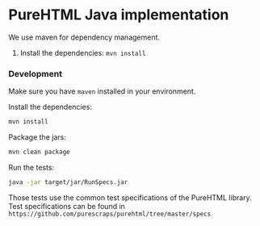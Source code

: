 # PureHTML Java implementation

We use maven for dependency management.

1. Install the dependencies: `mvn install`

### Development

Make sure you have `maven` installed in your environment.

Install the dependencies:

```sh
mvn install
```

Package the jars:

```sh
mvn clean package
```

Run the tests:

```sh
java -jar target/jar/RunSpecs.jar
```

Those tests use the common test specifications of the PureHTML library. Test specifications can be found in `https://github.com/purescraps/purehtml/tree/master/specs`
